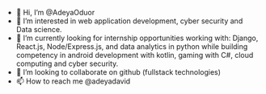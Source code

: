 - 👋 Hi, I’m @AdeyaOduor
- 👀 I’m interested in web application development, cyber security and Data science.
- 🌱 I’m currently looking for internship opportunities working with: Django, React.js, Node/Express.js, and data analytics in python while building competency in android development with kotlin, gaming with C#, cloud computing and cyber security.
- 💞️ I’m looking to collaborate on github (fullstack technologies)
- 📫 How to reach me @adeyadavid

<!---
AdeyaOduor/AdeyaOduor is a ✨ special ✨ repository because its `README.md` (this file) appears on your GitHub profile.
You can click the Preview link to take a look at your changes.
--->
